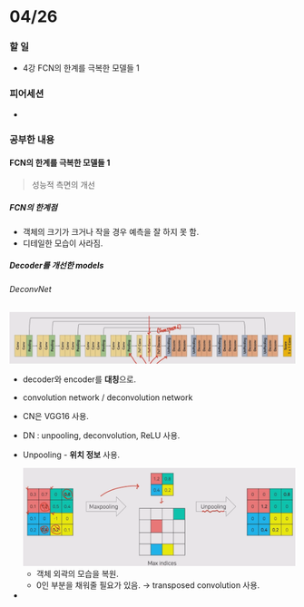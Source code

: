 # 04/26

### 할 일

* 4강 FCN의 한계를 극복한 모델들 1



### 피어세션

* 




### 공부한 내용

#### FCN의 한계를 극복한 모델들 1

>  성능적 측면의 개선



##### FCN의 한계점

* 객체의 크기가 크거나 작을 경우 예측을 잘 하지 못 함.
* 디테일한 모습이 사라짐.



##### Decoder를 개선한 models

###### DeconvNet

<img src="0426.assets/image-20220426181010424.png" alt="image-20220426181010424" style="zoom:50%;" />

* decoder와 encoder를 **대칭**으로.

* convolution network / deconvolution network

* CN은 VGG16 사용.

* DN : unpooling, deconvolution, ReLU 사용.

* Unpooling - **위치 정보** 사용.

  <img src="0426.assets/image-20220426181158497.png" alt="image-20220426181158497" style="zoom:50%;" />

  * 객체 외곽의 모습을 복원.
  * 0인 부분을 채워줄 필요가 있음. → transposed convolution 사용.

* 



